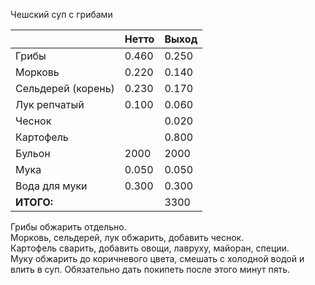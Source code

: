 Чешский суп с грибами

|                    | Нетто | Выход |
| ------------------ | ----- | ----- |
| Грибы              | 0.460 | 0.250 |
| Морковь            | 0.220 | 0.140 |
| Сельдерей (корень) | 0.230 | 0.170 |
| Лук репчатый       | 0.100 | 0.060 |
| Чеснок             |       | 0.020 |
| Картофель          |       | 0.800 |
| Бульон             | 2000  | 2000  |
| Мука               | 0.050 | 0.050 |
| Вода для муки      | 0.300 | 0.300 |
| **ИТОГО:**         |       | 3300  |

Грибы обжарить отдельно.  
Морковь, сельдерей, лук обжарить, добавить чеснок.  
Картофель сварить, добавить овощи, лавруху, майоран, специи.  
Муку обжарить до коричневого цвета, смешать с холодной водой и влить в суп. Обязательно дать покипеть после этого минут пять.